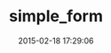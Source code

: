 ---
layout: post
title:  "simple_form"
repo:   "plataformatec/simple_form"
date:   2015-02-18 17:29:06
gemurl: https://github.com/plataformatec/simple_form
---